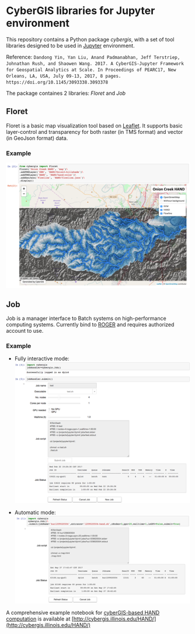 # CyberGIS libraries for Jupyter environment

This repository contains a Python package *cybergis*, with a set of tool libraries designed to be used in [Jupyter](http://jupyter.org/) environment.

Reference: ```Dandong Yin, Yan Liu, Anand Padmanabhan, Jeff Terstriep, Johnathan Rush, and Shaowen Wang. 2017. A CyberGIS-Jupyter Framework for Geospatial Analytics at Scale. In Proceedings of PEARC17, New Orleans, LA, USA, July 09-13, 2017, 8 pages. https://doi.org/10.1145/3093338.3093378```

The package containes 2 libraries: *Floret* and *Job*

## **Floret**

Floret is a basic map visualization tool based on [Leaflet](http://leafletjs.com/). It supports basic layer-control and transparency for both raster (in TMS format) and vector (in GeoJson format) data.

### Example

![](imgs/onion-vis.png)

## **Job**

Job is a manager interface to Batch systems on high-performance computing systems. Currently bind to [ROGER](https://wiki.ncsa.illinois.edu/display/ROGER/ROGER%3A+The+CyberGIS+Supercomputer) and requires authorized account to use.

### Example
- Fully interactive mode:
![](imgs/SingleJob_submit.png)

- Automatic mode:
![](imgs/onion-job.png)


A comprehensive example notebook for [cyberGIS-based HAND computation](https://github.com/cybergis/nfie-floodmap) is available at [http://cybergis.illinois.edu/HAND/](http://cybergis.illinois.edu/HAND/)
